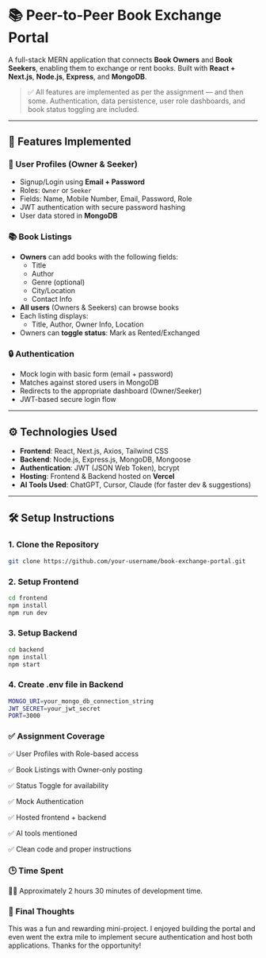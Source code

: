 # 📚 Peer-to-Peer Book Exchange Portal

A full-stack MERN application that connects **Book Owners** and **Book Seekers**, enabling them to exchange or rent books. Built with **React + Next.js**, **Node.js**, **Express**, and **MongoDB**.

> ✅ All features are implemented as per the assignment — and then some. Authentication, data persistence, user role dashboards, and book status toggling are included.

---

## 🚀 Features Implemented

### 👥 User Profiles (Owner & Seeker)
- Signup/Login using **Email + Password**
- Roles: `Owner` or `Seeker`
- Fields: Name, Mobile Number, Email, Password, Role
- JWT authentication with secure password hashing
- User data stored in **MongoDB**

### 📚 Book Listings
- **Owners** can add books with the following fields:
  - Title
  - Author
  - Genre (optional)
  - City/Location
  - Contact Info
- **All users** (Owners & Seekers) can browse books
- Each listing displays:
  - Title, Author, Owner Info, Location
- Owners can **toggle status**: Mark as Rented/Exchanged

### 🔒 Authentication
- Mock login with basic form (email + password)
- Matches against stored users in MongoDB
- Redirects to the appropriate dashboard (Owner/Seeker)
- JWT-based secure login flow

---

## ⚙️ Technologies Used

- **Frontend**: React, Next.js, Axios, Tailwind CSS
- **Backend**: Node.js, Express.js, MongoDB, Mongoose
- **Authentication**: JWT (JSON Web Token), bcrypt
- **Hosting**: Frontend & Backend hosted on **Vercel**
- **AI Tools Used**: ChatGPT, Cursor, Claude (for faster dev & suggestions)

---

## 🛠️ Setup Instructions

### 1. Clone the Repository

```bash
git clone https://github.com/your-username/book-exchange-portal.git
```

### 2. Setup Frontend
```bash
cd frontend
npm install
npm run dev
```


### 3. Setup Backend
```bash
cd backend
npm install
npm start

```


### 4. Create .env file in Backend

```bash
MONGO_URI=your_mongo_db_connection_string
JWT_SECRET=your_jwt_secret
PORT=3000
```

 
### ✅ Assignment Coverage
✅ User Profiles with Role-based access

✅ Book Listings with Owner-only posting

✅ Status Toggle for availability

✅ Mock Authentication

✅ Hosted frontend + backend

✅ AI tools mentioned

✅ Clean code and proper instructions

### 🕒 Time Spent
🧑‍💻 Approximately 2 hours 30 minutes of development time.

### 🙌 Final Thoughts
This was a fun and rewarding mini-project. I enjoyed building the portal and even went the extra mile to implement secure authentication and host both applications. Thanks for the opportunity!

